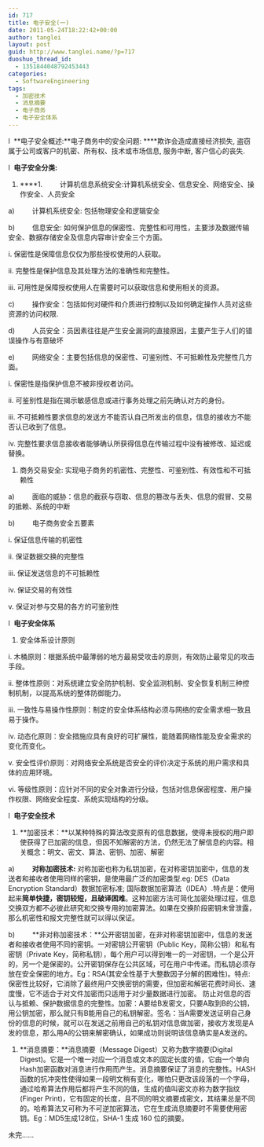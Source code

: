 ```yaml
---
id: 717
title: 电子安全(一)
date: 2011-05-24T18:22:42+00:00
author: tanglei
layout: post
guid: http://www.tanglei.name/?p=717
duoshuo_thread_id:
  - 1351844048792453443
categories:
  - SoftwareEngineering
tags:
  - 加密技术
  - 消息摘要
  - 电子商务
  - 电子安全体系
---
```

l  **电子安全概述:**电子商务中的安全问题: ****欺诈会造成直接经济损失, 盗窃属于公司或客户的机密、所有权、技术或市场信息, 服务中断, 客户信心的丧失.

l  **电子安全分类:**

  1.  ****1.         计算机信息系统安全:计算机系统安全、信息安全、网络安全、操作安全、人员安全

a)         计算机系统安全: 包括物理安全和逻辑安全

b)         信息安全: 如何保护信息的保密性、完整性和可用性，主要涉及数据传输安全、数据存储安全及信息内容审计安全三个方面。

i. 保密性是保障信息仅仅为那些授权使用的人获取。

ii. 完整性是保护信息及其处理方法的准确性和完整性。

iii. 可用性是保障授权使用人在需要时可以获取信息和使用相关的资源。

c)         操作安全：包括如何对硬件和介质进行控制以及如何确定操作人员对这些资源的访问权限.

d)         人员安全：员因素往往是产生安全漏洞的直接原因，主要产生于人们的错误操作与有意破坏

e)         网络安全：主要包括信息的保密性、可鉴别性、不可抵赖性及完整性几方面。

i. 保密性是指保护信息不被非授权者访问。

ii. 可鉴别性是指在揭示敏感信息或进行事务处理之前先确认对方的身份。

iii. 不可抵赖性要求信息的发送方不能否认自己所发出的信息，信息的接收方不能否认已收到了信息。

iv. 完整性要求信息接收者能够确认所获得信息在传输过程中没有被修改、延迟或替换。

  1. 商务交易安全: 实现电子商务的机密性、完整性、可鉴别性、有效性和不可抵赖性

a)         面临的威胁：信息的截获与窃取、信息的篡改与丢失、信息的假冒、交易的抵赖、系统的中断

b)         电子商务安全五要素

i. 保证信息传输的机密性

ii. 保证数据交换的完整性

iii. 保证发送信息的不可抵赖性

iv. 保证交易的有效性

v. 保证对参与交易的各方的可鉴别性

l  **电子安全体系**

  1. 安全体系设计原则

i. 木桶原则：根据系统中最薄弱的地方最易受攻击的原则，有效防止最常见的攻击手段。

ii. 整体性原则：对系统建立安全防护机制、安全监测机制、安全恢复机制三种控制机制，以提高系统的整体防御能力。

iii. 一致性与易操作性原则：制定的安全体系结构必须与网络的安全需求相一致且易于操作。

iv. 动态化原则：安全措施应具有良好的可扩展性，能随着网络性能及安全需求的变化而变化。

v. 安全性评价原则：对网络安全系统是否安全的评价决定于系统的用户需求和具体的应用环境。

vi. 等级性原则：应针对不同的安全对象进行分级，包括对信息保密程度、用户操作权限、网络安全程度、系统实现结构的分级。

l  **电子安全技术**

  1. **加密技术：**以某种特殊的算法改变原有的信息数据，使得未授权的用户即使获得了已加密的信息，但因不知解密的方法，仍然无法了解信息的内容。相关概念：明文、密文、算法、密钥、加密、解密

a)         **对称加密技术:** 对称加密也称为私钥加密，在对称密钥加密中，信息的发送者和接收者使用同样的密钥，是使用最广泛的加密类型.eg: DES（Data Encryption Standard）数据加密标准; 国际数据加密算法（IDEA）.特点是：使用起来**简单快捷，密钥较短，且破译困难**。这种加密方法可简化加密处理过程，信息交换双方都不必彼此研究和交换专用的加密算法。如果在交换阶段密钥未曾泄露，那么机密性和报文完整性就可以得以保证。

b)         **非对称加密技术：**公开密钥加密，在非对称密钥加密中，信息的发送者和接收者使用不同的密钥。一对密钥公开密钥（Public Key，简称公钥）和私有密钥（Private Key，简称私钥），每个用户可以得到唯一的一对密钥，一个是公开的，另一个是保密的。公开密钥保存在公共区域，可在用户中传递。而私钥必须存放在安全保密的地方。Eg：RSA(其安全性基于大整数因子分解的困难性)。特点: 保密性比较好，它消除了最终用户交换密钥的需要，但加密和解密花费时间长、速度慢，它不适合于对文件加密而只适用于对少量数据进行加密。 防止对信息的否认与抵赖、保护数据信息的完整性。加密：A要给B发密文，只要A取到B的公钥，用公钥加密，那么就只有B能用自己的私钥解密。签名：当A需要发送证明自己身份的信息的时候，就可以在发送之前用自己的私钥对信息做加密，接收方发现是A发的信息，那么用A的公钥来解密确认，如果成功则说明该信息确实是A发送的。

  1. **消息摘要：**消息摘要（Message Digest）又称为数字摘要(Digital Digest)。它是一个唯一对应一个消息或文本的固定长度的值，它由一个单向Hash加密函数对消息进行作用而产生。消息摘要保证了消息的完整性。HASH函数的抗冲突性使得如果一段明文稍有变化，哪怕只更改该段落的一个字母，通过哈希算法作用后都将产生不同的值，生成的值叫密文亦称为数字指纹(Finger Print)，它有固定的长度，且不同的明文摘要成密文，其结果总是不同的。哈希算法又可称为不可逆加密算法，它在生成消息摘要时不需要使用密钥。Eg：MD5生成128位，SHA-1 生成 160 位的摘要。

未完……
